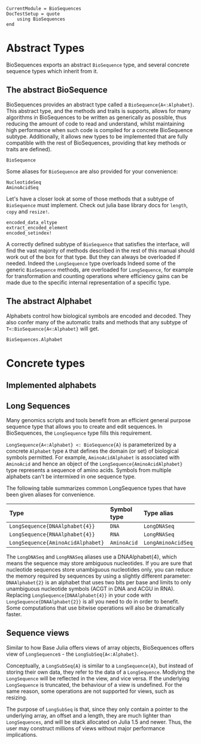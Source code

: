 ```@meta
CurrentModule = BioSequences
DocTestSetup = quote
    using BioSequences
end
```

# Abstract Types

BioSequences exports an abstract `BioSequence` type, and several concrete sequence
types which inherit from it.

## The abstract BioSequence

BioSequences provides an abstract type called a `BioSequence{A<:Alphabet}`.
This abstract type, and the methods and traits is supports, allows for
many algorithms in BioSequences to be written as generically as possible,
thus reducing the amount of code to read and understand, whilst maintaining high
performance when such code is compiled for a concrete BioSequence subtype.
Additionally, it allows new types to be implemented that are fully compatible
with the rest of BioSequences, providing that key methods or traits are defined).

```@docs
BioSequence
```

Some aliases for `BioSequence` are also provided for your convenience:

```@docs
NucleotideSeq
AminoAcidSeq
```

Let's have a closer look at some of those methods that a subtype of `BioSequence`
must implement. Check out julia base library docs for `length`, `copy` and `resize!`.

```@docs 
encoded_data_eltype
extract_encoded_element
encoded_setindex!
```

A correctly defined subtype of `BioSequence` that satisfies the interface, will
find the vast majority of methods described in the rest of this manual
should work out of the box for that type. But they can always be overloaded if
needed. Indeed the `LongSequence` type overloads Indeed some of the generic
`BioSequence` methods, are overloaded for `LongSequence`, for example
for transformation and counting operations where efficiency gains can be made
due to the specific internal representation of a specific type.


## The abstract Alphabet

Alphabets control how biological symbols are encoded and decoded.
They also confer many of the automatic traits and methods that any subtype
of `T<:BioSequence{A<:Alphabet}` will get.

```@docs
BioSequences.Alphabet
```

# Concrete types

## Implemented alphabets

## Long Sequences

Many genomics scripts and tools benefit from an efficient general purpose
sequence type that allows you to create and edit sequences. In BioSequences,
the `LongSequence` type fills this requirement.

`LongSequence{A<:Alphabet} <: BioSequence{A}` is parameterized by a concrete
`Alphabet` type `A` that defines the domain (or set) of biological symbols
permitted.
For example, `AminoAcidAlphabet` is associated with `AminoAcid` and hence an
object of the `LongSequence{AminoAcidAlphabet}` type represents a sequence of
amino acids.  Symbols from multiple alphabets can't be intermixed in one
sequence type.

The following table summarizes common LongSequence types that have been given
aliases for convenience.

| Type                                | Symbol type | Type alias         |
| :---------------------------------- | :---------- | :----------------- |
| `LongSequence{DNAAlphabet{4}}`      | `DNA`       | `LongDNASeq`       |
| `LongSequence{RNAAlphabet{4}}`      | `RNA`       | `LongRNASeq`       |
| `LongSequence{AminoAcidAlphabet}`   | `AminoAcid` | `LongAminoAcidSeq` |

The `LongDNASeq` and `LongRNASeq` aliases use a DNAAlphabet{4}, which means the
sequence may store ambiguous nucleotides.
If you are sure that nucleotide sequences store unambiguous nucleotides
only, you can reduce the memory required by sequences by using a slightly
different parameter:
`DNAAlphabet{2}` is an alphabet that uses two bits per base and limits to only
unambiguous nucleotide symbols (ACGT in DNA and ACGU in RNA).
Replacing `LongSequence{DNAAlphabet{4}}` in your code with
`LongSequence{DNAAlphabet{2}}` is all you need to do in order to benefit.
Some computations that use bitwise operations will also be dramatically faster.

## Sequence views

Similar to how Base Julia offers views of array objects, BioSequences offers view of
`LongSequence`s - the `LongSubSeq{A<:Alphabet}`.

Conceptually, a `LongSubSeq{A}` is similar to a `LongSequence{A}`, but instead of storing
their own data, they refer to the data of a `LongSequence`. Modiying the `LongSequence`
will be reflected in the view, and vice versa. If the underlying `LongSequence`
is truncated, the behaviour of a view is undefined. For the same reason,
some operations are not supported for views, such as resizing.

The purpose of `LongSubSeq` is that, since they only contain a pointer to the
underlying array, an offset and a length, they are much lighter than `LongSequences`,
and will be stack allocated on Julia 1.5 and newer. Thus, the user may construct
millions of views without major performance implications.